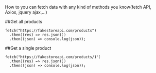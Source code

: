 How to
you can fetch data with any kind of methods you know(fetch API, Axios, jquery ajax,...)

##Get all products
```
fetch("https://fakestoreapi.com/products")
  .then((res) => res.json())
  .then((json) => console.log(json));
```
##Get a single product
```
fetch("https://fakestoreapi.com/products/1")
  .then((res) => res.json())
  .then((json) => console.log(json));
```
